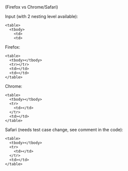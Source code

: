 (Firefox vs Chrome/Safari)

Input (with 2 nesting level available):
```
<table>
  <tbody>
    <td>
    <td>
```

Firefox:
```
<table>
  <tbody></tbody>
  <tr></tr>
  <td></td>
  <td></td>
</table>
```

Chrome:
```
<table>
  <tbody></tbody>
  <tr>
    <td></td>
  </tr>
  <td></td>
</table>
```

Safari (needs test case change, see comment in the code):
```
<table>
  <tbody></tbody>
  <tr>
    <td></td>
  </tr>
  <td></td>
</table>
```